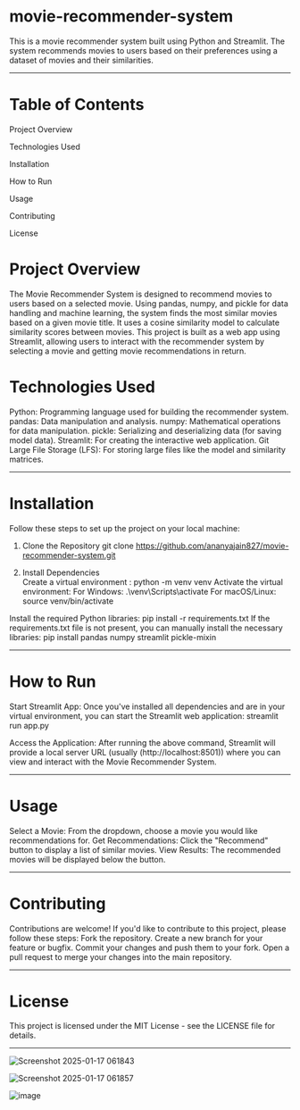 # movie-recommender-system
This is a movie recommender system built using Python and Streamlit. The system recommends movies to users based on their preferences using a dataset of movies and their similarities.
________________________________________________________________________________________________________________________________________________________________

# Table of Contents

Project Overview

Technologies Used

Installation

How to Run

Usage

Contributing

License


# Project Overview
The Movie Recommender System is designed to recommend movies to users based on a selected movie. Using pandas, numpy, and pickle for data handling and machine learning, the system finds the most similar movies based on a given movie title. It uses a cosine similarity model to calculate similarity scores between movies.
This project is built as a web app using Streamlit, allowing users to interact with the recommender system by selecting a movie and getting movie recommendations in return.

# Technologies Used
Python: Programming language used for building the recommender system.
pandas: Data manipulation and analysis.
numpy: Mathematical operations for data manipulation.
pickle: Serializing and deserializing data (for saving model data).
Streamlit: For creating the interactive web application.
Git Large File Storage (LFS): For storing large files like the model and similarity matrices.

________________________________________________________________________________________________________________________________________________________________

# Installation
Follow these steps to set up the project on your local machine:
1. Clone the Repository
git clone https://github.com/ananyajain827/movie-recommender-system.git

2. Install Dependencies  
Create a virtual environment :
python -m venv venv
Activate the virtual environment:
For Windows:
.\venv\Scripts\activate
For macOS/Linux:
source venv/bin/activate

Install the required Python libraries:
pip install -r requirements.txt
If the requirements.txt file is not present, you can manually install the necessary libraries:
pip install pandas numpy streamlit pickle-mixin

________________________________________________________________________________________________________________________________________________________________

# How to Run
Start Streamlit App:
Once you've installed all dependencies and are in your virtual environment, you can start the Streamlit web application:
streamlit run app.py

Access the Application:
After running the above command, Streamlit will provide a local server URL (usually (http://localhost:8501)) where you can view and interact with the Movie Recommender System.

________________________________________________________________________________________________________________________________________________________________

# Usage
Select a Movie: From the dropdown, choose a movie you would like recommendations for.
Get Recommendations: Click the "Recommend" button to display a list of similar movies.
View Results: The recommended movies will be displayed below the button.

________________________________________________________________________________________________________________________________________________________________

# Contributing
Contributions are welcome! If you'd like to contribute to this project, please follow these steps:
Fork the repository.
Create a new branch for your feature or bugfix.
Commit your changes and push them to your fork.
Open a pull request to merge your changes into the main repository.

________________________________________________________________________________________________________________________________________________________________

# License
This project is licensed under the MIT License - see the LICENSE file for details.

________________________________________________________________________________________________________________________________________________________________






![Screenshot 2025-01-17 061843](https://github.com/user-attachments/assets/08eb5660-1b9d-4f64-8670-fffa990a9d8c)

![Screenshot 2025-01-17 061857](https://github.com/user-attachments/assets/388b3f32-9952-432a-bd59-6662ed3d1a9e)

![image](https://github.com/user-attachments/assets/7f228197-82da-4c77-b07b-51a3a5d72283)
